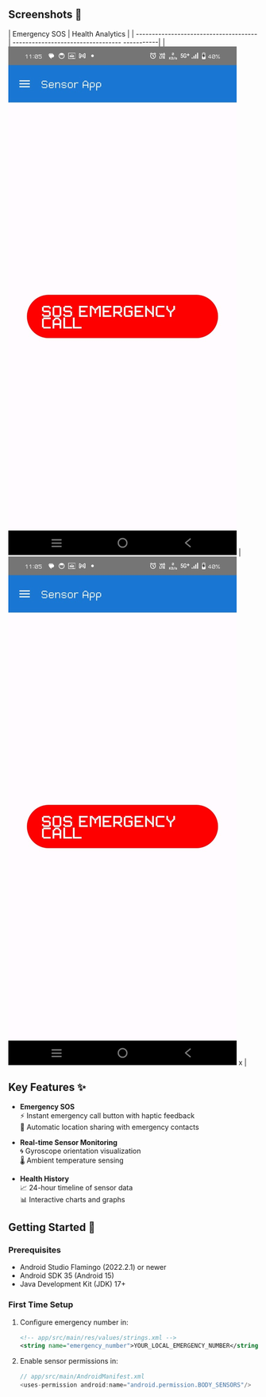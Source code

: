 ## Screenshots 📸

| Emergency SOS                          | Health Analytics                              |
| -------------------------------------- | ---------------------------------- -----------|
| ![SOS](sos.jpg)                        | ![Analytics](sos.jpg)                         x  |


## Key Features ✨

- **Emergency SOS**  
  ⚡ Instant emergency call button with haptic feedback  
  📍 Automatic location sharing with emergency contacts  

- **Real-time Sensor Monitoring**   
  🌀 Gyroscope orientation visualization  
  🌡️ Ambient temperature sensing

- **Health History**  
  📈 24-hour timeline of sensor data  
  📊 Interactive charts and graphs  

## Getting Started 🚀

### Prerequisites

- Android Studio Flamingo (2022.2.1) or newer
- Android SDK 35 (Android 15)
- Java Development Kit (JDK) 17+

### First Time Setup

1. Configure emergency number in:
   ```xml
   <!-- app/src/main/res/values/strings.xml -->
   <string name="emergency_number">YOUR_LOCAL_EMERGENCY_NUMBER</string>
   ```
2. Enable sensor permissions in:
   ```kotlin
   // app/src/main/AndroidManifest.xml
   <uses-permission android:name="android.permission.BODY_SENSORS"/>
   ```

